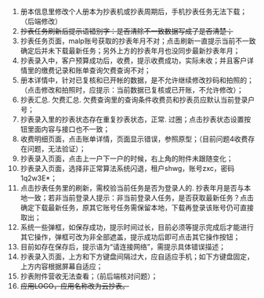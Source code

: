 1. 册本信息里修改个人册本为抄表机或抄表周期后，手机抄表任务无法下载；（后端修改）
2. ~~抄表任务刷新后提示语错别字：是否清除不一致数据写成了是否清楚；~~
3. 抄表任务页面，malp账号获取的抄表年月不对；点击刷新一直提示当前不一致确定后并未下载最新任务；另外上方的抄表年月也没同步最新抄表年月；
4. 抄表录入中，客户预算成功后，收费，提示收费成功，实际未收；并且客户详情里的缴费记录和账单查询欠费查询不对；
5. 册本详情中，针对已复核和已开帐的数据，是不允许继续修改抄码和拍照的；（点击修改和拍照时，应提示：当前数据已复核或已开账，不允许修改）；
6. 抄表汇总. 欠费汇总. 欠费查询里的查询条件收费员和抄表员应默认当前登录户号；
7. 抄表录入里的抄表状态存在重复抄表状态，正常. 过圈；点击抄表状态设置按钮里面内容与接口也不一致；
8. 收费明细页面，点击账单详情，页面显示错误，参照原型；（目前问题4收费存在问题，无法验证）；
9. 抄表录入页面，点击上一户下一户的时候，右上角的附件未跟随变化；
10. 抄表录入页面，选择非正常算法系统闪退，租户shwg，账号zxc，密码1q2w3E*；
11. 点击抄表任务里的刷新，需校验当前任务是否为登录人的. 抄表年月是否与本地一致；若非当前登录人提示：非当前登录人任务，是否获取最新任务？点击确定下载最新任务，原其它账号任务需保留本地，下载再登录该账号仍可直接取出；
12. 系统一些弹框，如保存成功，提示时间过长，目前必须等提示完成后才能进行其它操作，弹框可改为非全部遮盖，提示成功后即可点击其它操作按钮；
13. 目前如存在保存后，提示语为“请连接网络”，需提示具体错误描述；
14. 抄表录入页面，上方和下方键盘间隔过大，应自适应手机；如下方键盘固定，上方内容根据屏幕自适应；
15. 抄表附件营收无法查看；（前后端核对问题）；
16. ~~应用LOGO，应用名称改为云抄表。~~